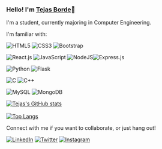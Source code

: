 ### Hello! I'm [Tejas Borde](https://tejasborde.me/)👋

I'm a student, currently majoring in Computer Engineering. 


I'm familiar with:


<img alt="HTML5" src="https://img.shields.io/badge/html5-%23E34F26.svg?style=for-the-badge&logo=html5&logoColor=white"/> <img alt="CSS3" src="https://img.shields.io/badge/css3-%231572B6.svg?style=for-the-badge&logo=css3&logoColor=white"/> <img alt="Bootstrap" src="https://img.shields.io/badge/bootstrap-%23563D7C.svg?style=for-the-badge&logo=bootstrap&logoColor=white"/> 

<img alt="React.js" src="https://img.shields.io/badge/React-20232A?style=for-the-badge&logo=react&logoColor=61DAFB"/> <img alt="JavaScript" src="https://img.shields.io/badge/javascript-%23323330.svg?style=for-the-badge&logo=javascript&logoColor=%23F7DF1E"/> <img alt="NodeJS" src="https://img.shields.io/badge/node.js-%2343853D.svg?style=for-the-badge&logo=node-dot-js&logoColor=white"/><img alt="Express.js" src="https://img.shields.io/badge/express.js-%23404d59.svg?style=for-the-badge&logo=express&logoColor=%2361DAFB"/> 

<img alt="Python" src="https://img.shields.io/badge/python-%2314354C.svg?style=for-the-badge&logo=python&logoColor=white"/> <img alt="Flask" src="https://img.shields.io/badge/Flask-000000?style=for-the-badge&logo=flask&logoColor=white"/>

<img alt="C" src="https://img.shields.io/badge/C-00599C?style=for-the-badge&logo=c&logoColor=white"/> <img alt="C++" src="https://img.shields.io/badge/C%2B%2B-00599C?style=for-the-badge&logo=c%2B%2B&logoColor=white"/>

![MySQL](https://img.shields.io/badge/mysql-%2300f.svg?style=for-the-badge&logo=mysql&logoColor=white)
![MongoDB](https://img.shields.io/badge/MongoDB-4EA94B?style=for-the-badge&logo=mongodb&logoColor=white)



[![Tejas's GitHub stats](https://github-readme-stats.vercel.app/api?username=tejasborde&count_private=true&show_icons=true&theme=algolia)](https://www.linkedin.com/in/aditya-deo-2703/)
<br><br>
[![Top Langs](https://github-readme-stats.vercel.app/api/top-langs/?username=tejasborde&layout=compact&theme=algolia)](https://www.linkedin.com/in/aditya-deo-2703/)



Connect with me if you want to collaborate, or just hang out!

[![LinkedIn](https://img.shields.io/badge/linkedin-%230077B5.svg?style=for-the-badge&logo=linkedin&logoColor=white)](https://www.linkedin.com/in/tejas-borde-17577a191/)
[![Twitter](https://img.shields.io/badge/Twitter-1DA1F2?style=for-the-badge&logo=twitter&logoColor=white)](https://twitter.com/bordetejas26/)
[![Instagram](https://img.shields.io/badge/Instagram-E4405F?style=for-the-badge&logo=instagram&logoColor=white)](https://www.instagram.com/tejas._borde/)
